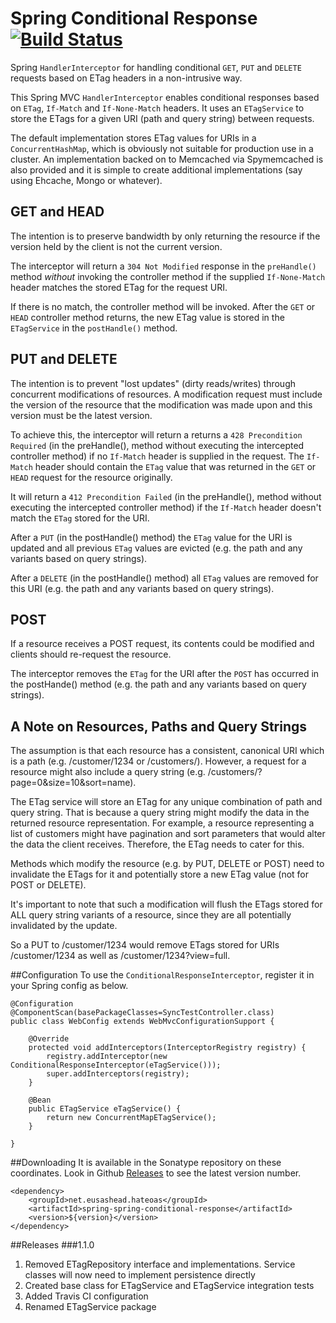 Spring Conditional Response [![Build Status](https://travis-ci.org/patrickvankann/spring-conditional-response.png)](https://travis-ci.org/patrickvankann/spring-conditional-response)
===========================

Spring `HandlerInterceptor` for handling conditional `GET`, `PUT` and `DELETE` requests based on ETag headers in a non-intrusive way.

This Spring MVC `HandlerInterceptor` enables conditional responses based on `ETag`, `If-Match` and `If-None-Match` headers. It uses an `ETagService` to store the ETags for a given URI (path and query string) between requests.

The default implementation stores ETag values for URIs in a `ConcurrentHashMap`, which is obviously not suitable for production use in a cluster. An implementation backed on to Memcached via Spymemcached is also provided and it is simple to create additional implementations (say using Ehcache, Mongo or whatever).
 
GET and HEAD
------------
The intention is to preserve bandwidth by only returning the resource if the version held by the client is not the current version.

The interceptor will return a `304 Not Modified` response in the `preHandle()` method *without* invoking the controller method if the supplied `If-None-Match` header matches the stored ETag for the request URI.

If there is no match, the controller method will be invoked. After the `GET` or `HEAD` controller method returns, the new ETag value is stored in the `ETagService` in the `postHandle()` method.
 
PUT and DELETE
--------------
The intention is to prevent "lost updates" (dirty reads/writes) through concurrent modifications of resources. A modification request must include the version of the resource that the modification was made upon and this version must be the latest version.

To achieve this, the interceptor will return a returns a `428 Precondition Required` (in the preHandle(), method without executing the intercepted controller method) if no `If-Match` header is supplied in the request. The `If-Match` header should contain the `ETag` value that was returned in the `GET` or `HEAD` request for the resource originally.

It will return a `412 Precondition Failed` (in the preHandle(), method without executing the intercepted controller method) if the `If-Match` header doesn't match the `ETag` stored for the URI.

After a `PUT` (in the postHandle() method) the `ETag` value for the URI is updated and all previous `ETag` values are evicted (e.g. the path and any variants based on query strings).

After a `DELETE` (in the postHandle() method) all `ETag` values are removed for this URI (e.g. the path and any variants based on query strings).

POST
----
If a resource receives a POST request, its contents could be modified and clients should re-request the resource.

The interceptor removes the `ETag` for the URI after the `POST` has occurred in the postHande() method (e.g. the path and any variants based on query strings).

A Note on Resources, Paths and Query Strings
----------------------------------
The assumption is that each resource has a consistent, canonical URI which is a path (e.g. /customer/1234 or /customers/). However, a request for a resource might also include a query string (e.g. /customers/?page=0&size=10&sort=name).

The ETag service will store an ETag for any unique combination of path and query string. That is because a query string might modify the data in the returned resource representation. For example, a resource representing a list of customers might have pagination and sort parameters that would alter the data the client receives. Therefore, the ETag needs to cater for this.

Methods which modify the resource (e.g. by PUT, DELETE or POST) need to invalidate the ETags for it and potentially store a new ETag value (not for POST or DELETE).

It's important to note that such a modification will flush the ETags stored for ALL query string variants of a resource, since they are all potentially invalidated by the update.

So a PUT to /customer/1234 would remove ETags stored for URIs /customer/1234 as well as /customer/1234?view=full.

##Configuration
To use the `ConditionalResponseInterceptor`, register it in your Spring config as below.

    @Configuration
    @ComponentScan(basePackageClasses=SyncTestController.class)
    public class WebConfig extends WebMvcConfigurationSupport {
	
	    @Override
	    protected void addInterceptors(InterceptorRegistry registry) {
		    registry.addInterceptor(new ConditionalResponseInterceptor(eTagService()));
		    super.addInterceptors(registry);
	    }

	    @Bean
	    public ETagService eTagService() {
		    return new ConcurrentMapETagService();
	    }

    }

##Downloading
It is available in the Sonatype repository on these coordinates. Look in Github [Releases](https://github.com/patrickvankann/spring-conditional-response/releases) to see the latest version number.

    <dependency>
        <groupId>net.eusashead.hateoas</groupId>
        <artifactId>spring-spring-conditional-response</artifactId>
        <version>${version}</version>
    </dependency>

##Releases
###1.1.0
1. Removed ETagRepository interface and implementations. Service classes will now need to implement persistence directly
2. Created base class for ETagService and ETagService integration tests
3. Added Travis CI configuration
4. Renamed ETagService package